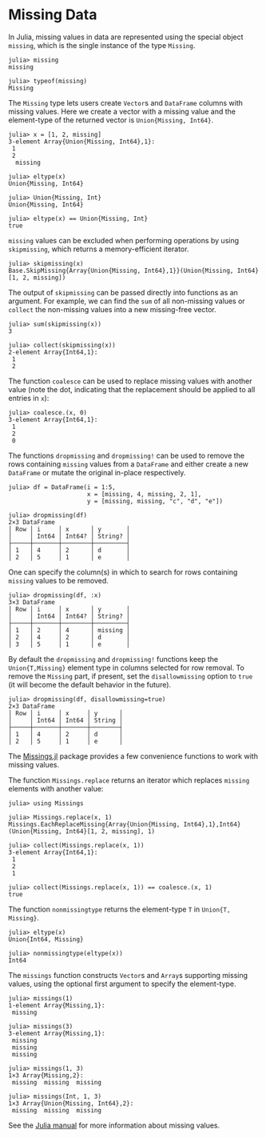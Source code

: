 # Missing Data

In Julia, missing values in data are represented using the special object `missing`, which is the single instance of the type `Missing`.

```jldoctest
julia> missing
missing

julia> typeof(missing)
Missing

```

The `Missing` type lets users create `Vector`s and `DataFrame` columns with missing values. Here we create a vector with a missing value and the element-type of the returned vector is `Union{Missing, Int64}`.

```jldoctest missings
julia> x = [1, 2, missing]
3-element Array{Union{Missing, Int64},1}:
 1
 2
  missing

julia> eltype(x)
Union{Missing, Int64}

julia> Union{Missing, Int}
Union{Missing, Int64}

julia> eltype(x) == Union{Missing, Int}
true

```

`missing` values can be excluded when performing operations by using `skipmissing`, which returns a memory-efficient iterator.

```jldoctest missings
julia> skipmissing(x)
Base.SkipMissing{Array{Union{Missing, Int64},1}}(Union{Missing, Int64}[1, 2, missing])

```

The output of `skipmissing` can be passed directly into functions as an argument. For example, we can find the `sum` of all non-missing values or `collect` the non-missing values into a new missing-free vector.

```jldoctest missings
julia> sum(skipmissing(x))
3

julia> collect(skipmissing(x))
2-element Array{Int64,1}:
 1
 2

```

The function `coalesce` can be used to replace missing values with another value (note the dot, indicating that the replacement should be applied to all entries in `x`):

```jldoctest missings
julia> coalesce.(x, 0)
3-element Array{Int64,1}:
 1
 2
 0

```

The functions `dropmissing` and `dropmissing!` can be used to remove the rows containing `missing` values from a `DataFrame` and either create a new `DataFrame` or mutate the original in-place respectively.

```jldoctest missings
julia> df = DataFrame(i = 1:5,
                      x = [missing, 4, missing, 2, 1],
                      y = [missing, missing, "c", "d", "e"])

julia> dropmissing(df)
2×3 DataFrame
│ Row │ i     │ x      │ y       │
│     │ Int64 │ Int64? │ String? │
├─────┼───────┼────────┼─────────┤
│ 1   │ 4     │ 2      │ d       │
│ 2   │ 5     │ 1      │ e       │
```

One can specify the column(s) in which to search for rows containing `missing` values to be removed.

```jldoctest missings
julia> dropmissing(df, :x)
3×3 DataFrame
│ Row │ i     │ x      │ y       │
│     │ Int64 │ Int64? │ String? │
├─────┼───────┼────────┼─────────┤
│ 1   │ 2     │ 4      │ missing │
│ 2   │ 4     │ 2      │ d       │
│ 3   │ 5     │ 1      │ e       │
```

By default the `dropmissing` and `dropmissing!` functions keep the `Union{T,Missing}` element type in columns selected for row removal. To remove the `Missing` part, if present, set the `disallowmissing` option to `true` (it will become the default behavior in the future).

```jldoctest missings
julia> dropmissing(df, disallowmissing=true)
2×3 DataFrame
│ Row │ i     │ x     │ y      │
│     │ Int64 │ Int64 │ String │
├─────┼───────┼───────┼────────┤
│ 1   │ 4     │ 2     │ d      │
│ 2   │ 5     │ 1     │ e      │
```


The [Missings.jl](https://github.com/JuliaData/Missings.jl) package provides a few convenience functions to work with missing values.

The function `Missings.replace` returns an iterator which replaces `missing` elements with another value:

```jldoctest missings
julia> using Missings

julia> Missings.replace(x, 1)
Missings.EachReplaceMissing{Array{Union{Missing, Int64},1},Int64}(Union{Missing, Int64}[1, 2, missing], 1)

julia> collect(Missings.replace(x, 1))
3-element Array{Int64,1}:
 1
 2
 1

julia> collect(Missings.replace(x, 1)) == coalesce.(x, 1)
true

```

The function `nonmissingtype` returns the element-type `T` in `Union{T, Missing}`.

```jldoctest missings
julia> eltype(x)
Union{Int64, Missing}

julia> nonmissingtype(eltype(x))
Int64

```

The `missings` function constructs `Vector`s and `Array`s supporting missing values, using the optional first argument to specify the element-type.

```jldoctest missings
julia> missings(1)
1-element Array{Missing,1}:
 missing

julia> missings(3)
3-element Array{Missing,1}:
 missing
 missing
 missing

julia> missings(1, 3)
1×3 Array{Missing,2}:
 missing  missing  missing

julia> missings(Int, 1, 3)
1×3 Array{Union{Missing, Int64},2}:
 missing  missing  missing

```

See the [Julia manual](https://docs.julialang.org/en/v1/manual/missing/) for more information about missing values.
